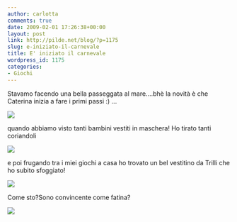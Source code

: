 ```yaml
---
author: carlotta
comments: true
date: 2009-02-01 17:26:38+00:00
layout: post
link: http://pilde.net/blog/?p=1175
slug: e-iniziato-il-carnevale
title: E' iniziato il carnevale
wordpress_id: 1175
categories:
- Giochi
---
```


Stavamo facendo una bella passeggata al mare....bhè la novità è che Caterina inizia a fare i primi passi :) ...

[![](http://pilde.net/blog/wp-content/uploads/2009/02/caterinaezia.jpg)](http://None)

quando abbiamo visto tanti bambini vestiti in maschera! Ho tirato tanti coriandoli

[![](http://pilde.net/blog/wp-content/uploads/2009/02/coriandoli2.jpg)](http://None)

e poi frugando tra i miei giochi a casa ho trovato un bel vestitino da Trilli che ho subito sfoggiato!

[![](http://pilde.net/blog/wp-content/uploads/2009/02/trilli.jpg)](http://None)

Come sto?Sono convincente come fatina?

[![](http://pilde.net/blog/wp-content/uploads/2009/02/trilli2.jpg)](http://None)
